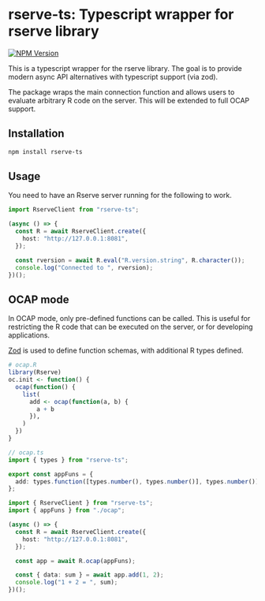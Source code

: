 # rserve-ts: Typescript wrapper for rserve library

[![NPM Version](https://img.shields.io/npm/v/rserve-ts)](https://www.npmjs.com/package/rserve-ts)

This is a typescript wrapper for the rserve library. The goal is to provide modern async API alternatives with typescript support (via zod).

The package wraps the main connection function and allows users to evaluate arbitrary R code on the server. This will be extended to full OCAP support.

## Installation

```bash
npm install rserve-ts
```

## Usage

You need to have an Rserve server running for the following to work.

```typescript
import RserveClient from "rserve-ts";

(async () => {
  const R = await RserveClient.create({
    host: "http://127.0.0.1:8081",
  });

  const rversion = await R.eval("R.version.string", R.character());
  console.log("Connected to ", rversion);
})();
```

## OCAP mode

In OCAP mode, only pre-defined functions can be called. This is useful for restricting the R code that can be executed on the server, or for developing applications.

[Zod](https://zod.dev) is used to define function schemas, with additional R types defined.

```r
# ocap.R
library(Rserve)
oc.init <- function() {
  ocap(function() {
    list(
      add <- ocap(function(a, b) {
        a + b
      }),
    )
  })
}
```

```typescript
// ocap.ts
import { types } from "rserve-ts";

export const appFuns = {
  add: types.function([types.number(), types.number()], types.number()),
};
```

```typescript
import { RserveClient } from "rserve-ts";
import { appFuns } from "./ocap";

(async () => {
  const R = await RserveClient.create({
    host: "http://127.0.0.1:8081",
  });

  const app = await R.ocap(appFuns);

  const { data: sum } = await app.add(1, 2);
  console.log("1 + 2 = ", sum);
})();
```
